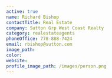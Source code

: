 ```yaml
---
active: true
name: Richard Bishop
contactTitle: Real Estate
company: Sutton Grp West Coast Realty
category: realestateagents
phoneOffice: 778-888-7424
email: rbishop@sutton.com
image_path:
color:
website:
profile_image_path: /images/person.png
---
```




